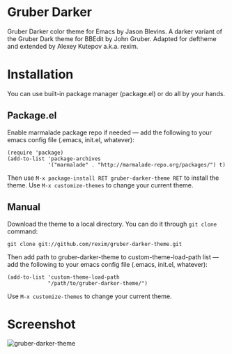 # Gruber Darker

Gruber Darker color theme for Emacs by Jason Blevins. A darker variant
of the Gruber Dark theme for BBEdit by John Gruber. Adapted for
deftheme and extended by Alexey Kutepov a.k.a. rexim.

# Installation

You can use built-in package manager (package.el) or do all by your
hands.

## Package.el

Enable marmalade package repo if needed — add the following to your
emacs config file (.emacs, init.el, whatever):

```
(require 'package)
(add-to-list 'package-archives
             '("marmalade" . "http://marmalade-repo.org/packages/") t)
```

Then use `M-x package-install RET gruber-darker-theme RET` to install
the theme. Use `M-x customize-themes` to change your current theme.

## Manual

Download the theme to a local directory. You can do it through `git
clone` command:

```
git clone git://github.com/rexim/gruber-darker-theme.git
```

Then add path to gruber-darker-theme to custom-theme-load-path list —
add the following to your emacs config file (.emacs, init.el,
whatever):

```
(add-to-list 'custom-theme-load-path
             "/path/to/gruber-darker-theme/")
```

Use `M-x customize-themes` to change your current theme.

# Screenshot

![gruber-darker-theme](http://i.imgur.com/8dY71hX.png)